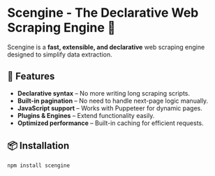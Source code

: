 # Scengine - The Declarative Web Scraping Engine 🚀

Scengine is a **fast, extensible, and declarative** web scraping engine designed to simplify data extraction.

## 🌟 Features
- **Declarative syntax** – No more writing long scraping scripts.
- **Built-in pagination** – No need to handle next-page logic manually.
- **JavaScript support** – Works with Puppeteer for dynamic pages.
- **Plugins & Engines** – Extend functionality easily.
- **Optimized performance** – Built-in caching for efficient requests.

## 📦 Installation
```sh
npm install scengine
